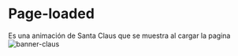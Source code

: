 # Page-loaded
Es una animación de Santa Claus que se muestra al cargar la pagina
![banner-claus](https://user-images.githubusercontent.com/40966311/105887319-564ffa00-5fea-11eb-88fc-8f0aab31d532.jpg)
